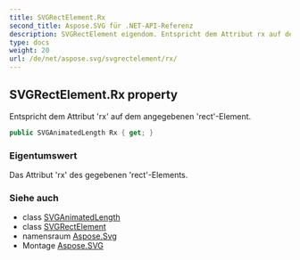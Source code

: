 ```yaml
---
title: SVGRectElement.Rx
second_title: Aspose.SVG für .NET-API-Referenz
description: SVGRectElement eigendom. Entspricht dem Attribut rx auf dem angegebenen rectElement.
type: docs
weight: 20
url: /de/net/aspose.svg/svgrectelement/rx/
---
```

## SVGRectElement.Rx property

Entspricht dem Attribut 'rx' auf dem angegebenen 'rect'-Element.

```csharp
public SVGAnimatedLength Rx { get; }
```

### Eigentumswert

Das Attribut 'rx' des gegebenen 'rect'-Elements.

### Siehe auch

* class [SVGAnimatedLength](../../../aspose.svg.datatypes/svganimatedlength/)
* class [SVGRectElement](../)
* namensraum [Aspose.Svg](../../svgrectelement/)
* Montage [Aspose.SVG](../../../)


